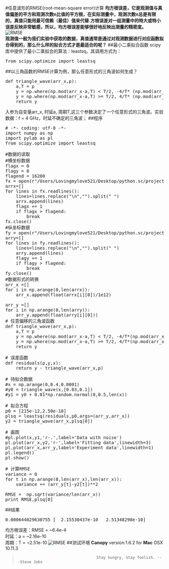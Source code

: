 #任意波形的RMSE(root-mean-square error)计算
**均方根误差，它是观测值与真值偏差的平方和观测次数n比值的平方根，在实际测量中，观测次数n总是有限的，真值只能用最可信赖（最佳）值来代替.方根误差对一组测量中的特大或特小误差反映非常敏感，所以，均方根误差能够很好地反映出测量的精密度。**   
![RMSE](/Users/Lovingmylove521/Desktop/python.sc/project/RMSE/RMSE.png)   
**观测值一般为我们实验中获取的数据，真值通常是通过对观测数据进行对应函数拟合得到的，那么什么样的拟合方式才是最适合的呢？**
##最小二乘拟合函数
scipy库中提供了最小二乘拟合的算法：leastsq，其调用方式为：
<pre>
from scipy.optimize import leastsq
</pre>
##以三角函数的RMSE计算为例，那么任意形式的三角波如何生成？
<pre>
def triangle_wave(arr_x,p):
    a,T = p
    y = np.where(np.mod(arr_x-a,T) < T/2, -4/T* (np.mod(arr_x-a,T))+1, 0)
    y = np.where(np.mod(arr_x-a,T) >= T/2, 4/T* (np.mod(arr_x-a,T))-3, y)
    return y
</pre>
入参为自变量arr_x, 时延a, 周期T,这三个参数决定了一个任意形式的三角波。实验数据：f = 4 GHz，时延不确定的三角波；
##程序
<pre>
# -*- coding: utf-8 -*-
import numpy as np
import pylab as pl
from scipy.optimize import leastsq

#数据的读取
#横坐标数据
flagx = 0
flagy = 0
flagend = 16200
fx = open(r"/Users/Lovingmylove521/Desktop/python.sc/project/RMSE/datax.txt","r")
arrx=[] 
for lines in fx.readlines(): 
    lines=lines.replace("\n","").split(" ") 
    arrx.append(lines)
    flagx += 1
    if flagx > flagend:
        break  
fx.close()
#纵坐标数据
fy = open(r"/Users/Lovingmylove521/Desktop/python.sc/project/RMSE/datay.txt","r")
arry=[] 
for lines in fy.readlines(): 
    lines=lines.replace("\n","").split(" ") 
    arry.append(lines)
    flagy += 1
    if flagy > flagend:
        break  
fy.close()
#数据形式的转换
arr_x =[]
for i in np.arange(0,len(arrx)):
    arr_x.append(float(arrx[i][0])/1e12)

arr_y =[]
for i in np.arange(0,len(arry)):
    arr_y.append(float(arry[i][0]))
# 任意偏移的三角波函数
def triangle_wave(arr_x,p):
    a,T = p
    y = np.where(np.mod(arr_x-a,T) < T/2, -4/T*(np.mod(arr_x-a,T))+1, 0)
    y = np.where(np.mod(arr_x-a,T) >= T/2, 4/T*(np.mod(arr_x-a,T))-3, y)
    return y

# 误差函数
def residuals(p,y,x):
    return y - triangle_wave(arr_x,p)
    
# 待拟合数据
#x = np.arange(0,0.4,0.0001)
#y0 = triangle_wave(x,[0.03,0.1])
#y1 = y0 + 0.01*np.random.normal(0,0.5,len(x))

# 拟合方程
p0 = [215e-12,2.50e-10]
plsq = leastsq(residuals,p0,args=(arr_y,arr_x))
y2 = triangle_wave(arr_x,plsq[0])

# 画图
#pl.plot(x,y1,'r-.',label='Data with noise')
pl.plot(arr_x,y2,'r-',label='Fitting data',linewidth=3)
pl.plot(arr_x,arr_y,label='Experiment data',linewidth=1)
pl.legend()
pl.show()

# 计算RMSE
variance = 0
for t in np.arange(0,len(arr_x),len(arr_x)):
    variance += (arr_y[t]-y2[t])**2
    
RMSE =  np.sqrt(variance/len(arr_x))
print RMSE,plsq[0]
</pre>
##结果
<pre>
0.000644029630755 [  2.15530437e-10   2.51348298e-10]
</pre>
均方根误差：RMSE = ~6.4e-4   
时延：a = ~2.16e-10   
周期：T = ~2.51e-10
![RMSE](/Users/Lovingmylove521/Desktop/python.sc/project/RMSE/triangular.png)
##测试环境
**Canopy** version:1.6.2 for **Mac** OSX 10.11.3
>                                        Stay hungry, Stay foolish. ---Steve Jobs